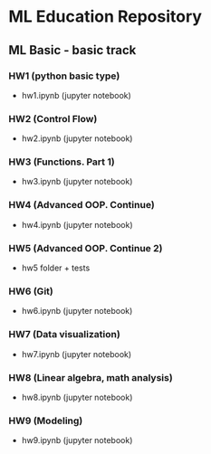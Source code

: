 # ML Education Repository

## ML Basic - basic track

### HW1 (python basic type)

- hw1.ipynb (jupyter notebook)

### HW2 (Control Flow)

- hw2.ipynb (jupyter notebook)

### HW3 (Functions. Part 1)

- hw3.ipynb (jupyter notebook)

### HW4 (Advanced OOP. Continue)

- hw4.ipynb (jupyter notebook)

### HW5 (Advanced OOP. Continue 2)

- hw5 folder + tests

### HW6 (Git)

- hw6.ipynb (jupyter notebook)

### HW7 (Data visualization)

- hw7.ipynb (jupyter notebook)

### HW8 (Linear algebra, math analysis)

- hw8.ipynb (jupyter notebook)

### HW9 (Modeling)

- hw9.ipynb (jupyter notebook)